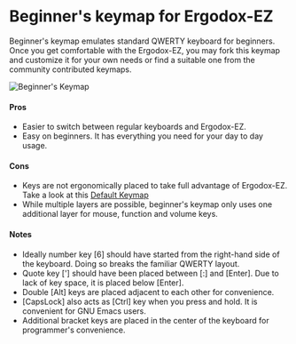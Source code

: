# Beginner's keymap for Ergodox-EZ
Beginner's keymap emulates standard QWERTY keyboard for beginners. Once you get comfortable with the Ergodox-EZ, you may fork this keymap and customize it for your own needs or find a suitable one from the community contributed keymaps. 

![Beginner's Keymap](keyboard-layout.png)

#### Pros
* Easier to switch between regular keyboards and Ergodox-EZ.
* Easy on beginners. It has everything you need for your day to day usage.

#### Cons
* Keys are not ergonomically placed to take full advantage of Ergodox-EZ. Take a look at this [Default Keymap](https://github.com/qmk/qmk_firmware/blob/master/keyboards/ergodox/keymaps/default/readme.md)
* While multiple layers are possible, beginner's keymap only uses one additional layer for mouse, function and volume keys.

#### Notes
* Ideally number key [6] should have started from the right-hand side of the keyboard. Doing so breaks the familiar QWERTY layout.
* Quote key ['] should have been placed between [:] and [Enter]. Due to lack of key space, it is placed below [Enter].
* Double [Alt] keys are placed adjacent to each other for convenience.
* [CapsLock] also acts as [Ctrl] key when you press and hold. It is convenient for GNU Emacs users.
* Additional bracket keys are placed in the center of the keyboard for programmer's convenience.



